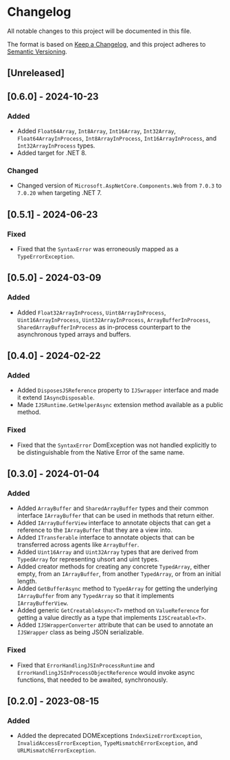 # Changelog
All notable changes to this project will be documented in this file.

The format is based on [Keep a Changelog](https://keepachangelog.com/en/1.0.0/),
and this project adheres to [Semantic Versioning](https://semver.org/spec/v2.0.0.html).

## [Unreleased]

## [0.6.0] - 2024-10-23
### Added
- Added `Float64Array`, `Int8Array`, `Int16Array`, `Int32Array`, `Float64ArrayInProcess`, `Int8ArrayInProcess`, `Int16ArrayInProcess`, and `Int32ArrayInProcess` types.
- Added target for .NET 8.
### Changed
- Changed version of `Microsoft.AspNetCore.Components.Web` from `7.0.3` to `7.0.20` when targeting .NET 7.

## [0.5.1] - 2024-06-23
### Fixed
- Fixed that the `SyntaxError` was erroneously mapped as a `TypeErrorException`.

## [0.5.0] - 2024-03-09
### Added
- Added `Float32ArrayInProcess`, `Uint8ArrayInProcess`, `Uint16ArrayInProcess`, `Uint32ArrayInProcess`, `ArrayBufferInProcess`, `SharedArrayBufferInProcess` as in-process counterpart to the asynchronous typed arrays and buffers.

## [0.4.0] - 2024-02-22
### Added
- Added `DisposesJSReference` property to `IJSwrapper` interface and made it extend `IAsyncDisposable`.
- Made `IJSRuntime.GetHelperAsync` extension method available as a public method.
### Fixed
- Fixed that the `SyntaxError` DomException was not handled explicitly to be distinguishable from the Native Error of the same name.

## [0.3.0] - 2024-01-04
### Added
- Added `ArrayBuffer` and `SharedArrayBuffer` types and their common interface `IArrayBuffer` that can be used in methods that return either.
- Added `IArrayBufferView` interface to annotate objects that can get a reference to the `IArrayBuffer` that they are a view into.
- Added `ITransferable` interface to annotate objects that can be transferred across agents like `ArrayBuffer`.
- Added `Uint16Array` and `Uint32Array` types that are derived from `TypedArray` for representing uhsort and uint types.
- Added creator methods for creating any concrete `TypedArray`, either empty, from an `IArrayBuffer`, from another `TypedArray`, or from an initial length.
- Added `GetBufferAsync` method to `TypedArray` for getting the underlying `IArrayBuffer` from any `TypedArray` so that it implements `IArrayBufferView`.
- Added generic `GetCreatableAsync<T>` method on `ValueReference` for getting a value directly as a type that implements `IJSCreatable<T>`.
- Added `IJSWrapperConverter` attribute that can be used to annotate an `IJSWrapper` class as being JSON serializable.
### Fixed
- Fixed that `ErrorHandlingJSInProcessRuntime` and `ErrorHandlingJSInProcessObjectReference` would invoke async functions, that needed to be awaited, synchronously.


## [0.2.0] - 2023-08-15
### Added
- Added the deprecated DOMExceptions `IndexSizeErrorException`, `InvalidAccessErrorException`, `TypeMismatchErrorException`, and `URLMismatchErrorException`.
